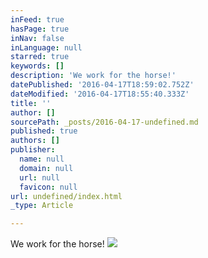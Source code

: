 ```yaml
---
inFeed: true
hasPage: true
inNav: false
inLanguage: null
starred: true
keywords: []
description: 'We work for the horse!'
datePublished: '2016-04-17T18:59:02.752Z'
dateModified: '2016-04-17T18:55:40.333Z'
title: ''
author: []
sourcePath: _posts/2016-04-17-undefined.md
published: true
authors: []
publisher:
  name: null
  domain: null
  url: null
  favicon: null
url: undefined/index.html
_type: Article

---
```

We work for the horse!
![](https://the-grid-user-content.s3-us-west-2.amazonaws.com/1e58d367-cc9f-454a-8855-a38cbbe9d4ff.jpg)